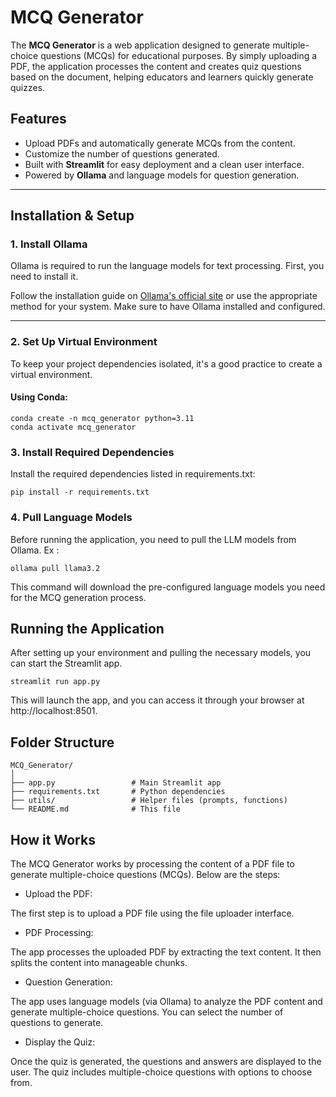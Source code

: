 # MCQ Generator

The **MCQ Generator** is a web application designed to generate multiple-choice questions (MCQs) for educational purposes. By simply uploading a PDF, the application processes the content and creates quiz questions based on the document, helping educators and learners quickly generate quizzes.

## Features
- Upload PDFs and automatically generate MCQs from the content.
- Customize the number of questions generated.
- Built with **Streamlit** for easy deployment and a clean user interface.
- Powered by **Ollama** and language models for question generation.

---

## Installation & Setup

### 1. Install Ollama
Ollama is required to run the language models for text processing. First, you need to install it.

Follow the installation guide on [Ollama's official site](https://ollama.com/) or use the appropriate method for your system. Make sure to have Ollama installed and configured.

---

### 2. Set Up Virtual Environment

To keep your project dependencies isolated, it's a good practice to create a virtual environment.

#### Using Conda:
```
conda create -n mcq_generator python=3.11
conda activate mcq_generator
```

### 3. Install Required Dependencies

Install the required dependencies listed in requirements.txt:
```
pip install -r requirements.txt
```

### 4. Pull Language Models

Before running the application, you need to pull the LLM models from Ollama. Ex : 
```
ollama pull llama3.2
```
This command will download the pre-configured language models you need for the MCQ generation process.

## Running the Application

After setting up your environment and pulling the necessary models, you can start the Streamlit app.
```
streamlit run app.py
```
This will launch the app, and you can access it through your browser at http://localhost:8501.

## Folder Structure
```
MCQ_Generator/
│
├── app.py                 # Main Streamlit app
├── requirements.txt       # Python dependencies
├── utils/                 # Helper files (prompts, functions)
└── README.md              # This file
```

## How it Works
The MCQ Generator works by processing the content of a PDF file to generate multiple-choice questions (MCQs). Below are the steps:

- Upload the PDF:

The first step is to upload a PDF file using the file uploader interface.
- PDF Processing:

The app processes the uploaded PDF by extracting the text content. It then splits the content into manageable chunks.
- Question Generation:

The app uses language models (via Ollama) to analyze the PDF content and generate multiple-choice questions. You can select the number of questions to generate.
- Display the Quiz:

Once the quiz is generated, the questions and answers are displayed to the user. The quiz includes multiple-choice questions with options to choose from.
